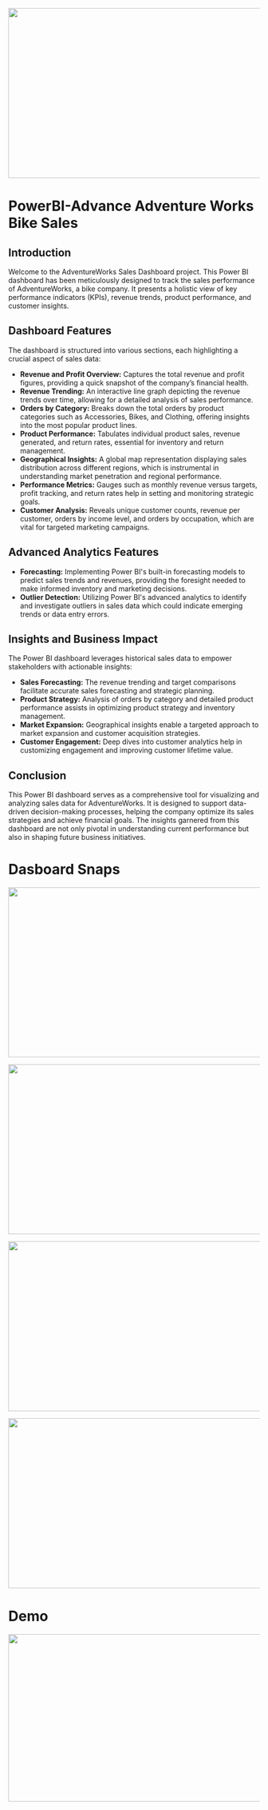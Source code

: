 <p align="center" >
  <img src="https://github.com/Tahascommit/PowerBI-Advance_Adventure_Works_Bike_Sales/blob/ada05458af99fe35f5cf08b664077f9ff024ad8c/assets/Cover_Image.png" width="703" height="340">
</p >

# PowerBI-Advance Adventure Works Bike Sales
Introduction
------------

Welcome to the AdventureWorks Sales Dashboard project. This Power BI dashboard has been meticulously designed to track the sales performance of AdventureWorks, a bike company. It presents a holistic view of key performance indicators (KPIs), revenue trends, product performance, and customer insights.

Dashboard Features
------------------

The dashboard is structured into various sections, each highlighting a crucial aspect of sales data:

*   **Revenue and Profit Overview:** Captures the total revenue and profit figures, providing a quick snapshot of the company’s financial health.
*   **Revenue Trending:** An interactive line graph depicting the revenue trends over time, allowing for a detailed analysis of sales performance.
*   **Orders by Category:** Breaks down the total orders by product categories such as Accessories, Bikes, and Clothing, offering insights into the most popular product lines.
*   **Product Performance:** Tabulates individual product sales, revenue generated, and return rates, essential for inventory and return management.
*   **Geographical Insights:** A global map representation displaying sales distribution across different regions, which is instrumental in understanding market penetration and regional performance.
*   **Performance Metrics:** Gauges such as monthly revenue versus targets, profit tracking, and return rates help in setting and monitoring strategic goals.
*   **Customer Analysis:** Reveals unique customer counts, revenue per customer, orders by income level, and orders by occupation, which are vital for targeted marketing campaigns.

Advanced Analytics Features
---------------------------

*   **Forecasting:** Implementing Power BI's built-in forecasting models to predict sales trends and revenues, providing the foresight needed to make informed inventory and marketing decisions.
*   **Outlier Detection:** Utilizing Power BI's advanced analytics to identify and investigate outliers in sales data which could indicate emerging trends or data entry errors.

Insights and Business Impact
----------------------------

The Power BI dashboard leverages historical sales data to empower stakeholders with actionable insights:

*   **Sales Forecasting:** The revenue trending and target comparisons facilitate accurate sales forecasting and strategic planning.
*   **Product Strategy:** Analysis of orders by category and detailed product performance assists in optimizing product strategy and inventory management.
*   **Market Expansion:** Geographical insights enable a targeted approach to market expansion and customer acquisition strategies.
*   **Customer Engagement:** Deep dives into customer analytics help in customizing engagement and improving customer lifetime value.

Conclusion
----------

This Power BI dashboard serves as a comprehensive tool for visualizing and analyzing sales data for AdventureWorks. It is designed to support data-driven decision-making processes, helping the company optimize its sales strategies and achieve financial goals. The insights garnered from this dashboard are not only pivotal in understanding current performance but also in shaping future business initiatives.


# Dasboard Snaps

<p align="center">
  <img src="https://github.com/Tahascommit/PowerBI-Advance_Adventure_Works_Bike_Sales/blob/ada05458af99fe35f5cf08b664077f9ff024ad8c/assets/snap_1.PNG" width="703" height="340">
</p >

<p align="center">
  <img src="https://github.com/Tahascommit/PowerBI-Advance_Adventure_Works_Bike_Sales/blob/8dc32a58840483ae5dcc4a14e0e96070aa85ef16/assets/snap_2.PNG" width="703" height="340">
</p >

<p align="center">
  <img src="https://github.com/Tahascommit/PowerBI-Advance_Adventure_Works_Bike_Sales/blob/8dc32a58840483ae5dcc4a14e0e96070aa85ef16/assets/snap_3.PNG" width="703" height="340">
</p >

<p align="center">
  <img src="https://github.com/Tahascommit/PowerBI-Advance_Adventure_Works_Bike_Sales/blob/8dc32a58840483ae5dcc4a14e0e96070aa85ef16/assets/snap_4.PNG" width="703" height="340">
</p >


# Demo
<img src="https://github.com/Tahascommit/PowerBI-Advance_Adventure_Works_Bike_Sales/blob/ada05458af99fe35f5cf08b664077f9ff024ad8c/assets/Demo.gif.gif" width="602" height="335">

